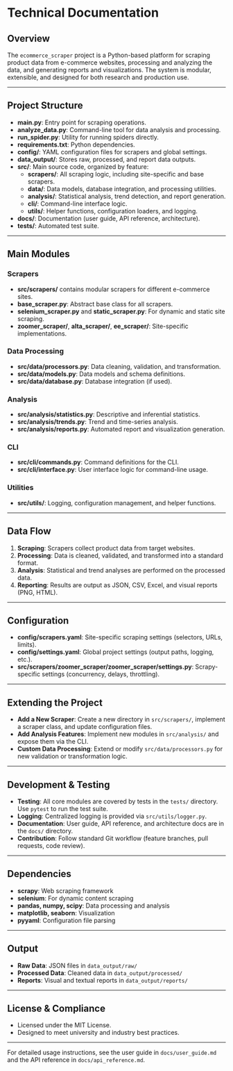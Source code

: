 # Technical Documentation

## Overview

The `ecommerce_scraper` project is a Python-based platform for scraping product data from e-commerce websites, processing and analyzing the data, and generating reports and visualizations. The system is modular, extensible, and designed for both research and production use.

---

## Project Structure

- **main.py**: Entry point for scraping operations.
- **analyze_data.py**: Command-line tool for data analysis and processing.
- **run_spider.py**: Utility for running spiders directly.
- **requirements.txt**: Python dependencies.
- **config/**: YAML configuration files for scrapers and global settings.
- **data_output/**: Stores raw, processed, and report data outputs.
- **src/**: Main source code, organized by feature:
  - **scrapers/**: All scraping logic, including site-specific and base scrapers.
  - **data/**: Data models, database integration, and processing utilities.
  - **analysis/**: Statistical analysis, trend detection, and report generation.
  - **cli/**: Command-line interface logic.
  - **utils/**: Helper functions, configuration loaders, and logging.
- **docs/**: Documentation (user guide, API reference, architecture).
- **tests/**: Automated test suite.

---

## Main Modules

### Scrapers
- **src/scrapers/** contains modular scrapers for different e-commerce sites.
- **base_scraper.py**: Abstract base class for all scrapers.
- **selenium_scraper.py** and **static_scraper.py**: For dynamic and static site scraping.
- **zoomer_scraper/**, **alta_scraper/**, **ee_scraper/**: Site-specific implementations.

### Data Processing
- **src/data/processors.py**: Data cleaning, validation, and transformation.
- **src/data/models.py**: Data models and schema definitions.
- **src/data/database.py**: Database integration (if used).

### Analysis
- **src/analysis/statistics.py**: Descriptive and inferential statistics.
- **src/analysis/trends.py**: Trend and time-series analysis.
- **src/analysis/reports.py**: Automated report and visualization generation.

### CLI
- **src/cli/commands.py**: Command definitions for the CLI.
- **src/cli/interface.py**: User interface logic for command-line usage.

### Utilities
- **src/utils/**: Logging, configuration management, and helper functions.

---

## Data Flow

1. **Scraping**: Scrapers collect product data from target websites.
2. **Processing**: Data is cleaned, validated, and transformed into a standard format.
3. **Analysis**: Statistical and trend analyses are performed on the processed data.
4. **Reporting**: Results are output as JSON, CSV, Excel, and visual reports (PNG, HTML).

---

## Configuration

- **config/scrapers.yaml**: Site-specific scraping settings (selectors, URLs, limits).
- **config/settings.yaml**: Global project settings (output paths, logging, etc.).
- **src/scrapers/zoomer_scraper/zoomer_scraper/settings.py**: Scrapy-specific settings (concurrency, delays, throttling).

---

## Extending the Project

- **Add a New Scraper**: Create a new directory in `src/scrapers/`, implement a scraper class, and update configuration files.
- **Add Analysis Features**: Implement new modules in `src/analysis/` and expose them via the CLI.
- **Custom Data Processing**: Extend or modify `src/data/processors.py` for new validation or transformation logic.

---

## Development & Testing

- **Testing**: All core modules are covered by tests in the `tests/` directory. Use `pytest` to run the test suite.
- **Logging**: Centralized logging is provided via `src/utils/logger.py`.
- **Documentation**: User guide, API reference, and architecture docs are in the `docs/` directory.
- **Contribution**: Follow standard Git workflow (feature branches, pull requests, code review).

---

## Dependencies

- **scrapy**: Web scraping framework
- **selenium**: For dynamic content scraping
- **pandas, numpy, scipy**: Data processing and analysis
- **matplotlib, seaborn**: Visualization
- **pyyaml**: Configuration file parsing

---

## Output

- **Raw Data**: JSON files in `data_output/raw/`
- **Processed Data**: Cleaned data in `data_output/processed/`
- **Reports**: Visual and textual reports in `data_output/reports/`

---

## License & Compliance

- Licensed under the MIT License.
- Designed to meet university and industry best practices.

---

For detailed usage instructions, see the user guide in `docs/user_guide.md` and the API reference in `docs/api_reference.md`. 